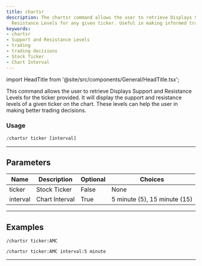 ```yaml
---
title: chartsr
description: The chartsr command allows the user to retrieve Displays Support and
  Resistance Levels for any given ticker. Useful in making informed trading decisions.
keywords:
- chartsr
- Support and Resistance Levels
- trading
- trading decisions
- Stock Ticker
- Chart Interval
---
```


import HeadTitle from '@site/src/components/General/HeadTitle.tsx';

<HeadTitle title="chartsr - Charts - Discord - Reference | OpenBB Bot Docs" />

This command allows the user to retrieve Displays Support and Resistance Levels for the ticker provided. It will display the support and resistance levels of a given ticker on the chart. These levels can help the user in making better trading decisions.

### Usage

```python wordwrap
/chartsr ticker [interval]
```

---

## Parameters

| Name | Description | Optional | Choices |
| ---- | ----------- | -------- | ------- |
| ticker | Stock Ticker | False | None |
| interval | Chart Interval | True | 5 minute (5), 15 minute (15) |


---

## Examples

```
/chartsr ticker:AMC
```
```
/chartsr ticker:AMC interval:5 minute
```

---
